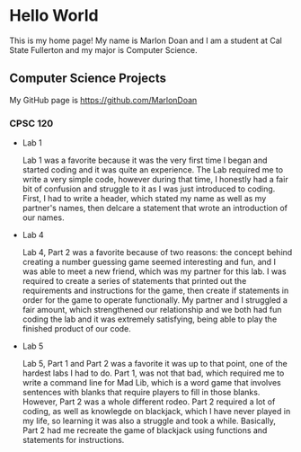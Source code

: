 # Hello World

This is my home page! My name is Marlon Doan and I am a student at Cal State Fullerton and my major is Computer Science.

## Computer Science Projects 

My GitHub page is https://github.com/MarlonDoan

### CPSC 120

* Lab 1

    Lab 1 was a favorite because it was the very first time I began and started coding and it was quite an experience. The Lab required me to write a very simple code, however during that time, I honestly had a fair bit of confusion and struggle to it as I was just introduced to coding. First, I had to write a header, which stated my name as well as my partner's names, then delcare a statement that wrote an introduction of our names.

* Lab 4 

    Lab 4, Part 2 was a favorite because of two reasons: the concept behind creating a number guessing game seemed interesting and fun, and I was able to meet a new friend, which was my partner for this lab. I was required to create a series of statements that printed out the requirements and instructions for the game, then create if statements in order for the game to operate functionally. My partner and I struggled a fair amount, which strengthened our relationship and we both had fun coding the lab and it was extremely satisfying, being able to play the finished product of our code.

* Lab 5

    Lab 5, Part 1 and Part 2 was a favorite it was up to that point, one of the hardest labs I had to do. Part 1, was not that bad, which required me to write a command line for Mad Lib, which is a word game that involves sentences with blanks that require players to fill in those blanks. However, Part 2 was a whole different rodeo. Part 2 required a lot of coding, as well as knowlegde on blackjack, which I have never played in my life, so learning it was also a struggle and took a while. Basically, Part 2 had me recreate the game of blackjack using functions and statements for instructions.
